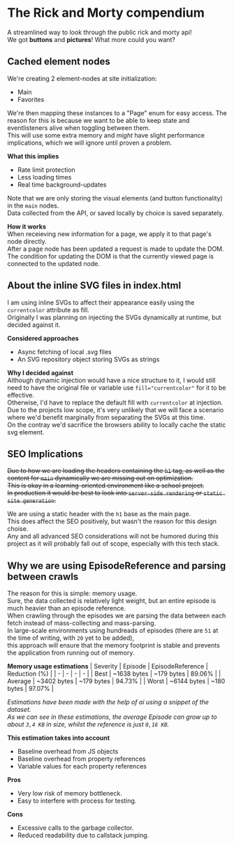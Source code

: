 # The Rick and Morty compendium
A streamlined way to look through the public rick and morty api!  
We got **buttons** and **pictures**! What more could you want?

## Cached element nodes
We're creating 2 element-nodes at site initialization:  
* Main
* Favorites

We're then mapping these instances to a "Page" enum for easy access.
The reason for this is because we want to be able to keep state and eventlisteners alive when toggling between them.  
This will use some extra memory and *might* have slight performance implications, which we will ignore until proven a problem.  

**What this implies**  
* Rate limit protection
* Less loading times
* Real time background-updates

Note that we are only storing the visual elements (and button functionality) in the `main` nodes.  
Data collected from the API, or saved locally by choice is saved separately.  

**How it works**  
When receieving new information for a page, we apply it to that page's node directly.  
After a page node has been updated a request is made to update the DOM.  
The condition for updating the DOM is that the currently viewed page is connected to the updated node.  

## About the inline SVG files in index.html
I am using inline SVGs to affect their appearance easily using the `currentcolor` attribute as fill.  
Originally I was planning on injecting the SVGs dynamically at runtime, but decided against it.  

**Considered approaches**  
* Async fetching of local .svg files
* An SVG repository object storing SVGs as strings

**Why I decided against**  
Although dynamic injection would have a nice structure to it, I would still need to have the original file or variable use `fill="currentcolor"` for it to be effective.  
Otherwise, I'd have to replace the default fill with `currentcolor` at injection.  
Due to the projects low scope, it's very unlikely that we will face a scenario where we'd benefit marginally from separating the SVGs at this time.  
On the contray we'd sacrifice the browsers ability to locally cache the static svg element.  

## SEO Implications
~~Due to how we are loading the headers containing the `h1` tag, as well as the content for `main` dynamically we are missing out on optimization.~~  
~~This is okay in a learning-oriented environment like a school project.~~  
~~In production it would be best to look into `server-side rendering` or `static site generation`.~~  

We are using a static header with the `h1` base as the main page.  
This does affect the SEO positively, but wasn't the reason for this design choise.  
Any and all advanced SEO considerations will not be humored during this project as it will probably fall out of scope, especially with this tech stack.

## Why we are using EpisodeReference and parsing between crawls
The reason for this is simple: memory usage.  
Sure, the data collected is relatively light weight, but an entire episode is much heavier than an episode reference.  
When crawling through the episodes we are parsing the data between each fetch instead of mass-collecting and mass-parsing.  
In large-scale environments using hundreads of episodes (there are `51` at the time of writing, with `20` yet to be added),  
this approach will ensure that the memory footprint is stable and prevents the application from running out of memory.

**Memory usage estimations**
| Severity | Episode | EpisodeReference | Reduction (%) |
| - | - | - | - |
| Best | ~1638 bytes | ~179 bytes | 89.06% |
| Average | ~3402 bytes | ~179 bytes | 94.73% |
| Worst | ~6144 bytes | ~180 bytes | 97.07% |  

*Estimations have been made with the help of ai using a snippet of the dataset.*  
*As we can see in these estimations, the average Episode can grow up to about `3,4 KB` in size, whilst the reference is just `0,16 KB`.*  

**This estimation takes into account**
* Baseline overhead from JS objects
* Baseline overhead from property references
* Variable values for each property references

**Pros**
* Very low risk of memory bottleneck.
* Easy to interfere with process for testing.

**Cons**
* Excessive calls to the garbage collector.
* Reduced readability due to callstack jumping.
